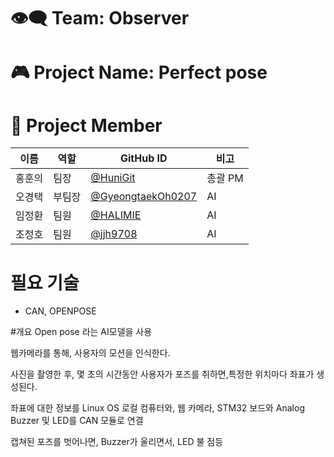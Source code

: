 # 👁️‍🗨️ Team: Observer

# 🎮 Project Name: Perfect pose

# 👥 Project Member

| 이름 | 역할 | GitHub ID | 비고 |
|------|------|-----------|------|
| 홍훈의 | 팀장 | [@HuniGit](https://github.com/HuniGit) | 총괄 PM |
| 오경택 | 부팀장 | [@GyeongtaekOh0207](https://github.com/GyeongtaekOh0207) | AI |
| 임정환 | 팀원 | [@HALIMIE](https://github.com/HALIMIE) | AI |
| 조정호 | 팀원 | [@jjh9708](https://github.com/jjh9708) | AI |


# 필요 기술
 - CAN, OPENPOSE

#개요
Open pose 라는 AI모델을 사용

웹카메라를 통해, 사용자의 모션을 인식한다.

사진을 촬영한 후, 몇 초의 시간동안 사용자가 포즈를 취하면,특정한 위치마다 좌표가 생성된다.

좌표에 대한 정보를 Linux OS 로컬 컴퓨터와, 웹 카메라, STM32 보드와 Analog Buzzer 및 LED를 CAN 모듈로 연결

캡쳐된 포즈를 벗어나면, Buzzer가 울리면서, LED 불 점등

